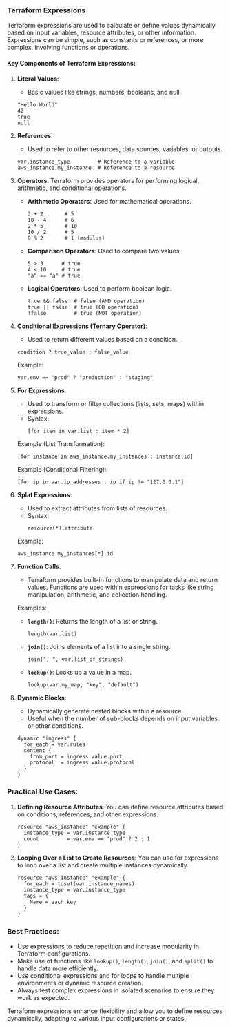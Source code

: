 ### Terraform Expressions

Terraform expressions are used to calculate or define values dynamically based on input variables, resource attributes, or other information. Expressions can be simple, such as constants or references, or more complex, involving functions or operations.

#### Key Components of Terraform Expressions:

1. **Literal Values**:
   - Basic values like strings, numbers, booleans, and null.
   ```hcl
   "Hello World"
   42
   true
   null
   ```

2. **References**:
   - Used to refer to other resources, data sources, variables, or outputs.
   ```hcl
   var.instance_type         # Reference to a variable
   aws_instance.my_instance  # Reference to a resource
   ```

3. **Operators**:
   Terraform provides operators for performing logical, arithmetic, and conditional operations.

   - **Arithmetic Operators**:
     Used for mathematical operations.
     ```hcl
     3 + 2       # 5
     10 - 4      # 6
     2 * 5       # 10
     10 / 2      # 5
     9 % 2       # 1 (modulus)
     ```

   - **Comparison Operators**:
     Used to compare two values.
     ```hcl
     5 > 3      # true
     4 < 10     # true
     "a" == "a" # true
     ```

   - **Logical Operators**:
     Used to perform boolean logic.
     ```hcl
     true && false  # false (AND operation)
     true || false  # true (OR operation)
     !false         # true (NOT operation)
     ```

4. **Conditional Expressions (Ternary Operator)**:
   - Used to return different values based on a condition.
   ```hcl
   condition ? true_value : false_value
   ```

   Example:
   ```hcl
   var.env == "prod" ? "production" : "staging"
   ```

5. **For Expressions**:
   - Used to transform or filter collections (lists, sets, maps) within expressions.
   - Syntax:
     ```hcl
     [for item in var.list : item * 2]
     ```

   Example (List Transformation):
   ```hcl
   [for instance in aws_instance.my_instances : instance.id]
   ```

   Example (Conditional Filtering):
   ```hcl
   [for ip in var.ip_addresses : ip if ip != "127.0.0.1"]
   ```

6. **Splat Expressions**:
   - Used to extract attributes from lists of resources.
   - Syntax:
     ```hcl
     resource[*].attribute
     ```

   Example:
   ```hcl
   aws_instance.my_instances[*].id
   ```

7. **Function Calls**:
   - Terraform provides built-in functions to manipulate data and return values. Functions are used within expressions for tasks like string manipulation, arithmetic, and collection handling.
   
   Examples:
   - **`length()`**: Returns the length of a list or string.
     ```hcl
     length(var.list)
     ```

   - **`join()`**: Joins elements of a list into a single string.
     ```hcl
     join(", ", var.list_of_strings)
     ```

   - **`lookup()`**: Looks up a value in a map.
     ```hcl
     lookup(var.my_map, "key", "default")
     ```

8. **Dynamic Blocks**:
   - Dynamically generate nested blocks within a resource.
   - Useful when the number of sub-blocks depends on input variables or other conditions.
   ```hcl
   dynamic "ingress" {
     for_each = var.rules
     content {
       from_port = ingress.value.port
       protocol  = ingress.value.protocol
     }
   }
   ```

### Practical Use Cases:

1. **Defining Resource Attributes**:
   You can define resource attributes based on conditions, references, and other expressions.
   ```hcl
   resource "aws_instance" "example" {
     instance_type = var.instance_type
     count         = var.env == "prod" ? 2 : 1
   }
   ```

2. **Looping Over a List to Create Resources**:
   You can use for expressions to loop over a list and create multiple instances dynamically.
   ```hcl
   resource "aws_instance" "example" {
     for_each = toset(var.instance_names)
     instance_type = var.instance_type
     tags = {
       Name = each.key
     }
   }
   ```

### Best Practices:
- Use expressions to reduce repetition and increase modularity in Terraform configurations.
- Make use of functions like `lookup()`, `length()`, `join()`, and `split()` to handle data more efficiently.
- Use conditional expressions and for loops to handle multiple environments or dynamic resource creation.
- Always test complex expressions in isolated scenarios to ensure they work as expected.

Terraform expressions enhance flexibility and allow you to define resources dynamically, adapting to various input configurations or states.